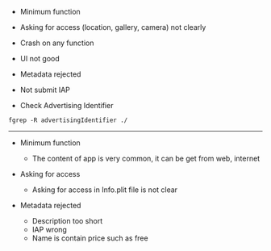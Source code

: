 * Minimum function
* Asking for access (location, gallery, camera) not clearly
* Crash on any function
* UI not good
* Metadata rejected
* Not submit IAP

* Check Advertising Identifier

```
fgrep -R advertisingIdentifier ./
```

--------------------------

* Minimum function
  * The content of app is very common, it can be get from web, internet
  
  
* Asking for access
  * Asking for access in Info.plit file is not clear

* Metadata rejected 
  * Description too short
  * IAP wrong
  * Name is contain price such as free
